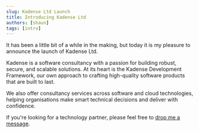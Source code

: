 ```yaml
---
slug: Kadense Ltd Launch
title: Introducing Kadense Ltd
authors: [shaun]
tags: [intro]
---
```


It has been a little bit of a while in the making, but today it is my pleasure to announce the launch of Kadense Ltd. 

<!-- truncate -->

Kadense is a software consultancy with a passion for building robust, secure, and scalable solutions. At its heart is the Kadense Development Framework, our own approach to crafting high-quality software products that are built to last.

We also offer consultancy services across software and cloud technologies, helping organisations make smart technical decisions and deliver with confidence.

If you're looking for a technology partner, please feel free to [drop me a message](mailto:enquiries@kadense.io).
